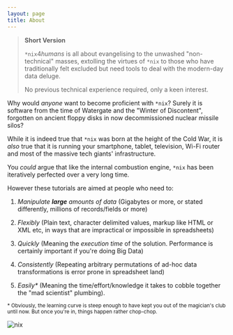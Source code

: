 ```yaml
---
layout: page
title: About
---
```


> **Short Version**
>
> `*nix`4*humans* is all about evangelising to the unwashed "non-technical" masses, extolling the virtues of `*nix` to those who have traditionally felt excluded but need tools to deal with the modern-day data deluge.
> 
> No previous technical experience required, only a keen interest.

Why would *anyone* want to become proficient with `*nix`? Surely it is software from the time of Watergate and the "Winter of Discontent", forgotten on ancient floppy disks in now decommissioned nuclear missile silos?

While it is indeed true that `*nix` was born at the height of the Cold War, it is *also* true that it is running your smartphone, tablet, television, Wi-Fi router and most of the massive tech giants' infrastructure.

You *could* argue that like the internal combustion engine, `*nix` has been iteratively perfected over a very long time.

However these tutorials are aimed at people who need to:

1. *Manipulate **large** amounts of data* (Gigabytes or more, or stated differently, millions of records/fields or more)

2. *Flexibly* (Plain text, character delimited values, markup like HTML or XML etc, in ways that are impractical or impossible in spreadsheets)

3. *Quickly* (Meaning the *execution time* of the solution. Performance is certainly important if you're doing Big Data)

4. *Consistently* (Repeating arbitrary permutations of ad-hoc data transformations is error prone in spreadsheet land)

5. *Easily\** (Meaning the time/effort/knowledge it takes to cobble together the "mad scientist" plumbing).

<small>\* Obviously, the learning curve is steep enough to have kept you out of the magician's club until now. But once you're in, things happen rather chop-chop.</small>

<img src="{{ site.url }}/{{ site.baseurl }}/assets/nix_design.svg" alt="nix" class="design" />

